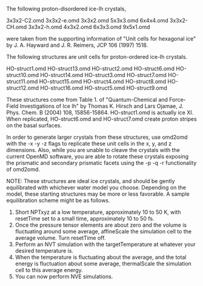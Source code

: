 The following proton-disordered ice-Ih crystals,

3x3x2-C2.omd	3x3x2-e.omd	3x3x2.omd	5x3x3.omd	6x4x4.omd
3x3x2-CH.omd	3x3x2-h.omd	4x3x2.omd	6x3x3.omd	9x5x1.omd

were taken from the supporting information of "Unit cells for hexagonal ice" by J. A. Hayward and J. R. Reimers, JCP 106 (1997) 1518.


The following structures are unit cells for proton-ordered ice-Ih crystals.

HO-struct1.omd		    HO-struct13.omd		HO-struct2.omd		HO-struct6.omd
HO-struct10.omd		HO-struct14.omd		HO-struct3.omd		HO-struct7.omd
HO-struct11.omd		HO-struct15.omd		HO-struct4.omd		HO-struct8.omd
HO-struct12.omd		HO-struct16.omd		HO-struct5.omd		HO-struct9.omd

These structures come from Table 1. of "Quantum-Chemical and Force-Field Investigations of Ice Ih" by Thomas K. Hirsch and Lars Ojamae, J. Phys. Chem. B (2004) 108, 15856-15864.
HO-struct1.omd	is actually ice XI. When replicated, HO-struct6.omd and HO-struct7.omd create proton stripes on the basal surfaces. 

In order to generate larger crystals from these structures, use omd2omd with the -x -y -z flags to replicate these unit cells in the x, y, and z dimensions. Also, while you are unable to cleave the crystals with the current OpenMD software, you are able to rotate these crystals exposing the prismatic and secondary prismatic facets using the -p -q -r functionality of omd2omd.

NOTE:
These structures are ideal ice crystals, and should be gently equilibrated with whichever water model you choose. Depending on the model, these starting structures may be more or less favorable. A sample equilibration scheme might be as follows.

1. Short NPTxyz at a low temperature, approximately 10 to 50 K, with resetTime set to a small time, approximately 10 to 50 fs.
2. Once the pressure tensor elements are about zero and the volume is fluctuating around some average, affineScale the simulation cell to the average volume. Turn resetTime off.
3. Perform an NVT simulation with the targetTemperature at whatever your desired temperature is.
4. When the temperature is fluctuating about the average, and the total energy is fluctuation about some average, thermalScale the simulation cell to this average energy.
5. You can now perform NVE simulations.
